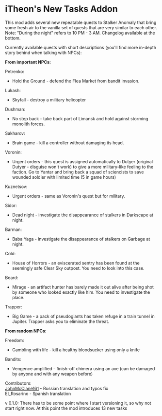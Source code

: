# iTheon's New Tasks Addon

This mod adds several new repeatable quests to Stalker Anomaly that bring some fresh air to the vanilla set of quests that are very similar to each other.
Note: "During the night" refers to 10 PM - 3 AM.
Changelog available at the bottom.

Currently available quests with short descriptions (you'll find more in-depth story behind when talking with NPCs):

**From important NPCs:**

Petrenko:
- Hold the Ground - defend the Flea Market from bandit invasion.

Lukash:
- Skyfall - destroy a military helicopter

Dushman:
- No step back - take back part of Limansk and hold against storming monolith forces.

Sakharov:
- Brain game - kill a controller without damaging its head.

Voronin:
- Urgent orders - this quest is assigned automatically to Dutyer (original Dutyer - disguise won't work) to give a more military-like feeling to the faction. Go to Yantar and bring back a squad of sciencists to save wounded soldier with limited time (5 in game hours)

Kuznetsov:
- Urgent orders - same as Voronin's quest but for military.

Sidor:
- Dead night - investigate the disappearance of stalkers in Darkscape at night.

Barman:
- Baba Yaga - investigate the disappearance of stalkers on Garbage at night.

Cold:
- House of Horrors - an eviscerated sentry has been found at the seemingly safe Clear Sky outpost. You need to look into this case.

Beard:
- Mirage - an artifact hunter has barely made it out alive after being shot by someone who looked exactly like him. You need to investigate the place.

Trapper:
- Big Game - a pack of pseudogiants has taken refuge in a train tunnel in Jupiter. Trapper asks you to eliminate the threat.
 
**From random NPCs:**

Freedom:
- Gambling with life - kill a healthy bloodsucker using only a knife

Bandits:
- Vengence amplified - finish-off chimera using an axe (can be damaged by anyone and with any weapon before)

Contributors:<br>
[JohnMcClane161](https://github.com/JohnMcClane161) - Russian translation and typos fix<br>
El_Rosarino - Spanish translation

v 0.1.0: There has to be some point where I start versioning it, so why not start right now. At this point the mod introduces 13 new tasks
